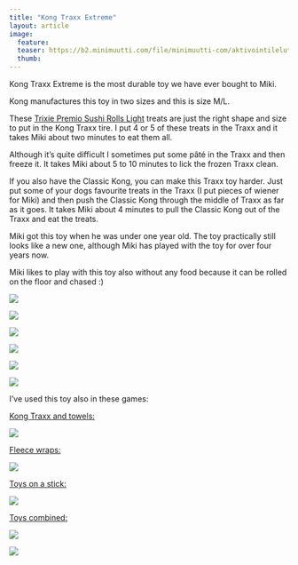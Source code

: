 ```yaml
---
title: "Kong Traxx Extreme"
layout: article
image:
  feature:
  teaser: https://b2.minimuutti.com/file/minimuutti-com/aktivointilelut/kongit/DSC34392-245px.jpg
  thumb:
---
```


Kong Traxx Extreme is the most durable toy we have ever bought to Miki.

Kong manufactures this toy in two sizes and this is size M/L.

These [Trixie Premio Sushi Rolls Light](http://www.zooplus.com/shop/dogs/dog_treats_chews/natural_treats_fish/204577) treats are just the right shape and size to put in the Kong Traxx tire.  I put 4 or 5 of these treats in the Traxx and it takes Miki about two minutes to eat them all.

Although it’s quite difficult I sometimes put some pâté in the Traxx and then freeze it. It takes Miki about 5 to 10 minutes to lick the frozen Traxx clean.

If you also have the Classic Kong, you can make this Traxx toy harder. Just put some of your dogs favourite treats in the Traxx (I put pieces of wiener for Miki) and then push the Classic Kong through the middle of Traxx as far as it goes. It takes Miki about 4 minutes to pull the Classic Kong out of the Traxx and eat the treats.

Miki got this toy when he was under one year old. The toy practically still looks like a new one, although Miki has played with the toy for over four years now.

Miki likes to play with this toy also without any food because it can be rolled on the floor and chased :)

![](https://b2.minimuutti.com/file/minimuutti-com/aktivointilelut/kongit/DSC34392-800px.jpg)

![](https://b2.minimuutti.com/file/minimuutti-com/aktivointilelut/kongit/DSC34394-800px.jpg)

![](https://b2.minimuutti.com/file/minimuutti-com/aktivointilelut/kongit/DSC30218_2-800px.jpg)

![](https://b2.minimuutti.com/file/minimuutti-com/aktivointilelut/kongit/DSC30333-800px.jpg)

![](https://b2.minimuutti.com/file/minimuutti-com/aktivointilelut/kongit/DSC30289-800px.jpg)

![](https://b2.minimuutti.com/file/minimuutti-com/aktivointilelut/kongit/DSC30282-800px.jpg)

I’ve used this toy also in these games:

[Kong Traxx and towels:](/en/brain-games/kong-traxx-and-towels/)

[![](https://b2.minimuutti.com/file/minimuutti-com/aktivointi/kong-traxx-ja-pyyhe/DSC57081-800px.jpg)](/en/brain-games/kong-traxx-and-towels/)

[Fleece wraps:](/en/brain-games/fleece-wraps/)

[![](https://b2.minimuutti.com/file/minimuutti-com/aktivointi/fleecekiepit/DS06648-800px.jpg)](/en/brain-games/fleece-wraps/)

[Toys on a stick:](/en/brain-games/toys-on-a-stick/)

[![](https://b2.minimuutti.com/file/minimuutti-com/aktivointi/lelut-tikussa/DS07913-800px.jpg)](/en/brain-games/toys-on-a-stick/)

[Toys combined:](/en/treat-dispensers/toys-combined/)

[![](https://b2.minimuutti.com/file/minimuutti-com/aktivointilelut/muut/DS11210-800px.jpg)](/en/treat-dispensers/toys-combined/)

[![](https://b2.minimuutti.com/file/minimuutti-com/aktivointilelut/muut/DS11052-800px.jpg)](/en/treat-dispensers/toys-combined/)
